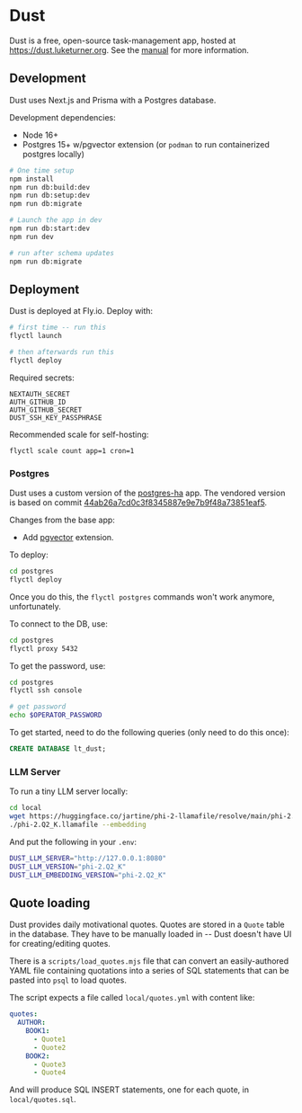 # Dust

Dust is a free, open-source task-management app, hosted at https://dust.luketurner.org. See the [manual](https://dust.luketurner.org/manual) for more information.

## Development

Dust uses Next.js and Prisma with a Postgres database.

Development dependencies:

- Node 16+
- Postgres 15+ w/pgvector extension (or `podman` to run containerized postgres locally)

```bash
# One time setup
npm install
npm run db:build:dev
npm run db:setup:dev
npm run db:migrate

# Launch the app in dev
npm run db:start:dev
npm run dev

# run after schema updates
npm run db:migrate
```

## Deployment

Dust is deployed at Fly.io. Deploy with:

```bash
# first time -- run this
flyctl launch

# then afterwards run this
flyctl deploy
```

Required secrets:

```
NEXTAUTH_SECRET
AUTH_GITHUB_ID
AUTH_GITHUB_SECRET
DUST_SSH_KEY_PASSPHRASE
```

Recommended scale for self-hosting:

```
flyctl scale count app=1 cron=1
```

### Postgres

Dust uses a custom version of the [postgres-ha](https://github.com/fly-apps/postgres-ha) app. The vendored version is based on commit [44ab26a7cd0c3f8345887e9e7b9f48a73851eaf5](https://github.com/fly-apps/postgres-ha/commit/44ab26a7cd0c3f8345887e9e7b9f48a73851eaf5).

Changes from the base app:

- Add [pgvector](https://github.com/pgvector/pgvector) extension.

To deploy:

```bash
cd postgres
flyctl deploy
```

Once you do this, the `flyctl postgres` commands won't work anymore, unfortunately.

To connect to the DB, use:

```bash
cd postgres
flyctl proxy 5432
```

To get the password, use:

```bash
cd postgres
flyctl ssh console

# get password
echo $OPERATOR_PASSWORD
```

To get started, need to do the following queries (only need to do this once):

```sql
CREATE DATABASE lt_dust;
```

### LLM Server

To run a tiny LLM server locally:

```bash
cd local
wget https://huggingface.co/jartine/phi-2-llamafile/resolve/main/phi-2.Q2_K.llamafile
./phi-2.Q2_K.llamafile --embedding
```

And put the following in your `.env`:

```bash
DUST_LLM_SERVER="http://127.0.0.1:8080"
DUST_LLM_VERSION="phi-2.Q2_K"
DUST_LLM_EMBEDDING_VERSION="phi-2.Q2_K"
```

## Quote loading

Dust provides daily motivational quotes. Quotes are stored in a `Quote` table in the database. They have to be manually loaded in -- Dust doesn't have UI for creating/editing quotes.

There is a `scripts/load_quotes.mjs` file that can convert an easily-authored YAML file containing quotations into a series of SQL statements that can be pasted into `psql` to load quotes.

The script expects a file called `local/quotes.yml` with content like:

```yaml
quotes:
  AUTHOR:
    BOOK1:
      - Quote1
      - Quote2
    BOOK2:
      - Quote3
      - Quote4
```

And will produce SQL INSERT statements, one for each quote, in `local/quotes.sql`.